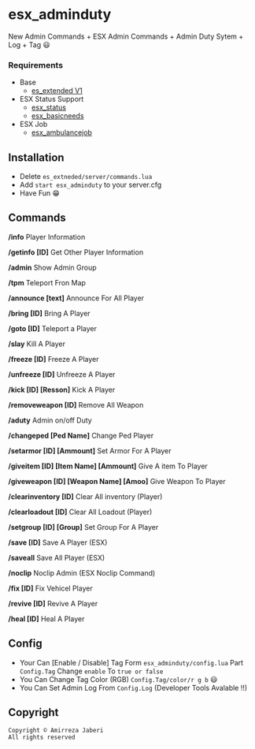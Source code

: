# esx_adminduty
New Admin Commands + ESX Admin Commands  + Admin Duty Sytem + Log + Tag 😃
### Requirements
* Base
  * [es_extended V1](https://github.com/esx-framework/es_extended/archive/refs/tags/v1-final.zip)
* ESX Status Support
  * [esx_status](https://github.com/ESX-Org/esx_status)
  * [esx_basicneeds](https://github.com/esx-framework/esx_basicneeds)
* ESX Job
  * [esx_ambulancejob](https://github.com/esx-framework/esx_ambulancejob)
## Installation
- Delete `es_extneded/server/commands.lua`
- Add `start esx_adminduty` to your server.cfg  
- Have Fun 😁 

## Commands
**/info** Player Information

**/getinfo [ID]** Get Other Player Information

**/admin** Show Admin Group

**/tpm** Teleport Fron Map

**/announce [text]** Announce For All Player

**/bring [ID]** Bring A Player

**/goto [ID]** Teleport a Player

**/slay** Kill A Player

**/freeze [ID]** Freeze A Player

**/unfreeze [ID]** Unfreeze A Player

**/kick [ID] [Resson]** Kick A Player

**/removeweapon [ID]** Remove All Weapon

**/aduty** Admin on/off Duty

**/changeped [Ped Name]** Change Ped Player

**/setarmor [ID] [Ammount]** Set Armor For A Player

**/giveitem [ID] [Item Name] [Ammount]** Give A item To Player

**/giveweapon [ID] [Weapon Name] [Amoo]** Give Weapon To Player

**/clearinventory [ID]** Clear All inventory (Player)

**/clearloadout [ID]** Clear All Loadout (Player)

**/setgroup [ID] [Group]** Set Group For A Player

**/save [ID]** Save A Player (ESX)

**/saveall** Save All Player (ESX)

**/noclip** Noclip Admin (ESX Noclip Command)

 **/fix [ID]** Fix Vehicel Player
 
 **/revive [ID]** Revive A Player
 
 **/heal [ID]** Heal A Player
 
 
## Config
- Your Can [Enable / Disable] Tag Form `esx_adminduty/config.lua` Part `Config.Tag` Change `enable` To `true or false`
- You Can Change Tag Color (RGB) `Config.Tag/color/r g b` 😃
- You Can Set Admin Log From `Config.Log` (Developer Tools Avalable !!) 

## Copyright
```
Copyright © Amirreza Jaberi
All rights reserved
```

